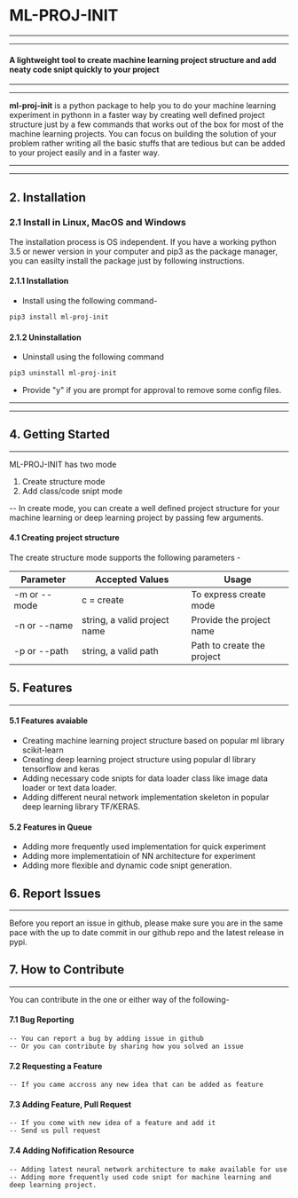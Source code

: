 # ML-PROJ-INIT
----------------------------------------------

----------------------------------------------
#### A lightweight tool to create machine learning project structure and add neaty code snipt quickly to your project

-----------------------------------------------

----------------------------------------------

<p align= "justify">
  
__ml-proj-init__ is a python package to help you to do your machine learning experiment in pythonn in a faster way by creating well defined project structure just by a few commands that works out of the box for most of the machine learning projects. You can focus on building the solution of your problem rather writing all the basic stuffs that are tedious but can be added to your project easily and in a faster way.
</p>

--------------------------------------------------

--------------------------------------------------

## 2. Installation

### 2.1 Install in Linux, MacOS and Windows

The installation process is OS independent. If you have a working python 3.5 or newer version in your computer and pip3 as the package manager, you can easilty install the package just by following instructions.

#### 2.1.1 Installation

* Install using the following command-

```bash
pip3 install ml-proj-init
```


#### 2.1.2 Uninstallation

* Uninstall using the following command

```bash
pip3 uninstall ml-proj-init
```

* Provide "y" if you are prompt for approval to remove some config files.

--------------------------------------------------

--------------------------------------------------

## 4. Getting Started

--------------------------------------------------

ML-PROJ-INIT has two mode

1. Create structure mode
2. Add class/code snipt mode

-- In create mode, you can create a well defined project structure for your machine learning or deep learning project by passing few arguments.

#### 4.1 Creating project structure

The create structure mode supports the following parameters - 



|	Parameter		|		Accepted Values		|		Usage					|
|-------------------------------|--------------------------------------------|---------------------------------------------------|
|	-m  or --mode		|		c = create			|		To express create mode		|
|	-n or --name		|	string, a valid project name	|		Provide the project name	|
|	-p or --path		|	string, a valid path 		|		Path to create the project	|


## 5. Features
--------------------------------------------------

#### 5.1 Features avaiable

* Creating machine learning project structure based on popular ml library scikit-learn
* Creating deep learning project structure using popular dl library tensorflow and keras
* Adding necessary code snipts for data loader class like image data loader or text data loader.
* Adding different neural network implementation skeleton in popular deep learning library TF/KERAS.

#### 5.2 Features in Queue

* Adding more frequently used implementation for quick experiment
* Adding more implementatioin of NN architecture for experiment
* Adding more flexible and dynamic code snipt generation.

## 6. Report Issues

--------------------------------------------------
Before you report an issue in github, please make sure you are in the same pace with the up to date commit in our github repo and the latest release in pypi. 


## 7. How to Contribute

--------------------------------------------------

You can contribute in the one or either way of the following-

#### 7.1 Bug Reporting
	-- You can report a bug by adding issue in github
	-- Or you can contribute by sharing how you solved an issue

#### 7.2 Requesting a Feature
	-- If you came accross any new idea that can be added as feature

#### 7.3 Adding Feature, Pull Request
	-- If you come with new idea of a feature and add it
	-- Send us pull request

#### 7.4 Adding Nofification Resource
	-- Adding latest neural network architecture to make available for use
	-- Adding more frequently used code snipt for machine learning and deep learning project.
